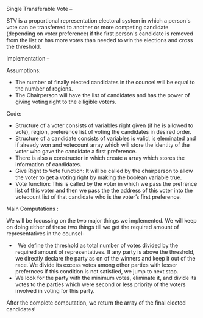 ﻿Single Transferable Vote –

STV is a proportional representation electoral system in which a person's vote can be transferred to another or more competing candidate (depending on voter preference) if the first person's candidate is removed from the list or has more votes than needed to win the elections and cross the threshold.

Implementation –

Assumptions:

- The number of finally elected candidates in the councel will be equal to the number of regions.
- The Chairperson will have the list of candidates and has the power of giving voting right to the elligible voters.

Code: 

- Structure of a voter consists of variables right given (if he is allowed to vote), region, preference list of voting the candidates in desired order.
- Structure of a candidate consists of variables is valid, is eleminated and if already won and votecount array which will store the identity of the voter who gave the candidate a first preference.
- There is also a constructor in which create a array which stores the information of candidates.
- Give Right to Vote function: It will be called by the chairperson to allow the voter to get a voting right by making the boolean variable true.
- Vote function: This is called by the voter in which we pass the prefrence list of this voter and then we pass the the address of this voter into the votecount list of that candidate who is the voter’s first preference.

Main Computations :

We will be focussing on the two major things we implemented. We will keep on doing either of these two things till we get the required amount of representatives in the counsel-

- ` `We define the threshold as total number of votes divided by the required amount of representatives. If any party is above the threshold, we directly declare the party as on of the winners and keep it out of the race. We divide its excess votes among other parties with lesser prefernces If this condition is not satisfied, we jump to next stop.
- We look for the party with the minimum votes, eliminate it, and divide its votes to the parties which were second or less priority of the voters involved in voting for this party.

After the complete computation, we return the array of the final elected candidates!
